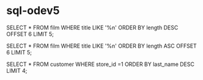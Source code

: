 # sql-odev5

SELECT * FROM film WHERE title LIKE '%n' ORDER BY length DESC OFFSET 6 LIMIT 5;

SELECT * FROM film WHERE title LIKE '%n' ORDER BY length ASC OFFSET 6 LIMIT 5;

SELECT * FROM customer WHERE store_id =1 ORDER BY last_name DESC LIMIT 4;
